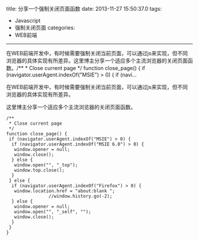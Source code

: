 title: 分享一个强制关闭页面函数
date: 2013-11-27 15:50:37.0
tags:
- Javascript
- 强制关闭页面
categories:
- WEB前端

---

在WEB前端开发中，有时候需要强制关闭当前页面，可以通过js来实现，但不同浏览器的具体实现有所差异。这里博主分享一个适应多个主流浏览器的关闭页面函数。/\*\* \* Close current page \*/ function close\_page() \{ if (navigator.userAgent.indexOf("MSIE") > 0) \{ if (navi...

<!-- more -->

在WEB前端开发中，有时候需要强制关闭当前页面，可以通过js来实现，但不同浏览器的具体实现有所差异。

这里博主分享一个适应多个主流浏览器的关闭页面函数。

  


    /**
     * Close current page
     */
    function close_page() {
     if (navigator.userAgent.indexOf("MSIE") > 0) {
      if (navigator.userAgent.indexOf("MSIE 6.0") > 0) {
       window.opener = null;
       window.close();
      } else {
       window.open("", "_top");
       window.top.close();
      }
     } else {
      if (navigator.userAgent.indexOf("Firefox") > 0) {
       window.location.href = "about:blank ";
                    //window.history.go(-2);
      } else {
       window.opener = null;
       window.open("", "_self", "");
       window.close();
      }
     }
    }

  
